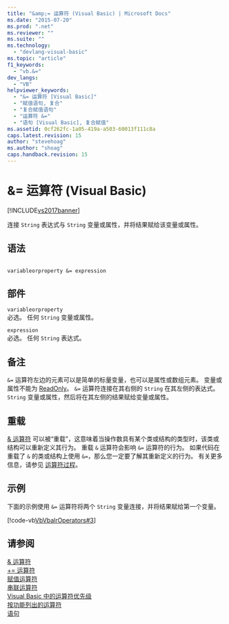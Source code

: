```yaml
---
title: "&amp;= 运算符 (Visual Basic) | Microsoft Docs"
ms.date: "2015-07-20"
ms.prod: ".net"
ms.reviewer: ""
ms.suite: ""
ms.technology: 
  - "devlang-visual-basic"
ms.topic: "article"
f1_keywords: 
  - "vb.&="
dev_langs: 
  - "VB"
helpviewer_keywords: 
  - "&= 运算符 [Visual Basic]"
  - "赋值语句, 复合"
  - "复合赋值语句"
  - "运算符 &="
  - "语句 [Visual Basic], 复合赋值"
ms.assetid: 0cf262fc-1a05-419a-a503-60013f111c8a
caps.latest.revision: 15
author: "stevehoag"
ms.author: "shoag"
caps.handback.revision: 15
---
```

# &amp;= 运算符 (Visual Basic)
[!INCLUDE[vs2017banner](../../../visual-basic/includes/vs2017banner.md)]

连接 `String` 表达式与 `String` 变量或属性，并将结果赋给该变量或属性。  
  
## 语法  
  
```  
  
variableorproperty &= expression  
```  
  
## 部件  
 `variableorproperty`  
 必选。  任何 `String` 变量或属性。  
  
 `expression`  
 必选。  任何 `String` 表达式。  
  
## 备注  
 `&=` 运算符左边的元素可以是简单的标量变量，也可以是属性或数组元素。  变量或属性不能为 [ReadOnly](../../../visual-basic/language-reference/modifiers/readonly.md)。  `&=` 运算符连接在其右侧的 `String` 在其左侧的表达式。 `String` 变量或属性，然后将在其左侧的结果赋给变量或属性。  
  
## 重载  
 [& 运算符](../../../visual-basic/language-reference/operators/concatenation-operator.md) 可以被“重载”，这意味着当操作数具有某个类或结构的类型时，该类或结构可以重新定义其行为。  重载 `&` 运算符会影响 `&=` 运算符的行为。  如果代码在重载了 `&` 的类或结构上使用 `&=`，那么您一定要了解其重新定义的行为。  有关更多信息，请参见 [运算符过程](../../../visual-basic/programming-guide/language-features/procedures/operator-procedures.md)。  
  
## 示例  
 下面的示例使用 `&=` 运算符将两个 `String` 变量连接，并将结果赋给第一个变量。  
  
 [!code-vb[VbVbalrOperators#3](../../../visual-basic/language-reference/operators/codesnippet/VisualBasic/and-assignment-operator_1.vb)]  
  
## 请参阅  
 [& 运算符](../../../visual-basic/language-reference/operators/concatenation-operator.md)   
 [\+\= 运算符](../../../visual-basic/language-reference/operators/addition-assignment-operator.md)   
 [赋值运算符](../../../visual-basic/language-reference/operators/assignment-operators.md)   
 [串联运算符](../../../visual-basic/language-reference/operators/concatenation-operators.md)   
 [Visual Basic 中的运算符优先级](../../../visual-basic/language-reference/operators/operator-precedence.md)   
 [按功能列出的运算符](../../../visual-basic/language-reference/operators/operators-listed-by-functionality.md)   
 [语句](../../../visual-basic/programming-guide/language-features/statements.md)